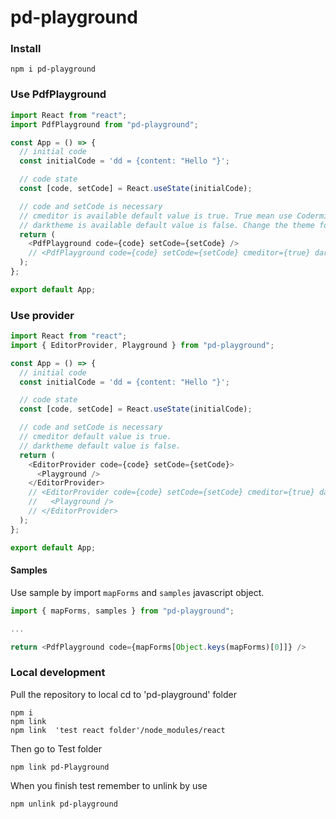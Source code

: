 # pd-playground

### Install

```
npm i pd-playground
```

### Use PdfPlayground

```javascript
import React from "react";
import PdfPlayground from "pd-playground";

const App = () => {
  // initial code
  const initialCode = 'dd = {content: "Hello "}';

  // code state
  const [code, setCode] = React.useState(initialCode);

  // code and setCode is necessary
  // cmeditor is available default value is true. True mean use Codermirror.
  // darktheme is available default value is false. Change the theme for Codermirror.
  return (
    <PdfPlayground code={code} setCode={setCode} />
    // <PdfPlayground code={code} setCode={setCode} cmeditor={true} darktheme={false} />
  );
};

export default App;
```

### Use provider

```javascript
import React from "react";
import { EditorProvider, Playground } from "pd-playground";

const App = () => {
  // initial code
  const initialCode = 'dd = {content: "Hello "}';

  // code state
  const [code, setCode] = React.useState(initialCode);

  // code and setCode is necessary
  // cmeditor default value is true.
  // darktheme default value is false.
  return (
    <EditorProvider code={code} setCode={setCode}>
      <Playground />
    </EditorProvider>
    // <EditorProvider code={code} setCode={setCode} cmeditor={true} darktheme={true}>
    //   <Playground />
    // </EditorProvider>
  );
};

export default App;
```

#### Samples

Use sample by import `mapForms` and `samples` javascript object.

```javascript
import { mapForms, samples } from "pd-playground";

...

return <PdfPlayground code={mapForms[Object.keys(mapForms)[0]]} />

```

### Local development

Pull the repository to local
cd to 'pd-playground' folder

```
npm i
npm link
npm link  'test react folder'/node_modules/react
```

Then go to Test folder

```
npm link pd-Playground
```

When you finish test remember to unlink by use

```
npm unlink pd-playground
```
